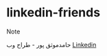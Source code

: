 # linkedin-friends
> [!NOTE]
> حامدموثق پور - طراح وب [Linkedin](https://www.linkedin.com/in/hamedmovasaqpoor/)
